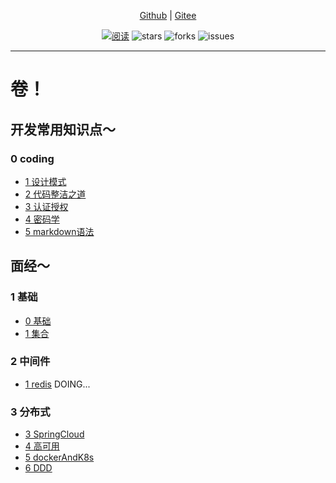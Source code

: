 <div align="center">
<!-- 
    <p>
        <a href="https://gitee.com/allrandom/Linzlb_Seehope" target="_blank">
            <img src="https://coli688-smart-home-pub-read.oss-cn-shenzhen.aliyuncs.com/icon/pid.png" width="" />
            <img src="./hanbing.png" style="margin: 0 auto; width: 850px;" /> 
        </a>
    </p>
-->
    <p>
        <a href="https://github.com/linzlb/Linzlb_Seehope.git" target="_blank">Github</a> |
        <a href="https://gitee.com/allrandom/Linzlb_Seehope.git" target="_blank">Gitee</a>
    </p>  
    <p>
        <a href="https://gitee.com/allrandom/Linzlb_Seehope.git">
        <img src="https://img.shields.io/badge/阅读-read-brightgreen.svg" alt="阅读" /></a>
        <img src="https://img.shields.io/github/stars/Snailclimb/JavaGuide" alt="stars" />
        <img src="https://img.shields.io/github/forks/Snailclimb/JavaGuide" alt="forks" />
        <img src="https://img.shields.io/github/issues/Snailclimb/JavaGuide" alt="issues" />
    </p>
</div>

---

# 卷！
## 开发常用知识点～
### 0 coding
* [1 设计模式](../docs/0/1设计模式.md)
* [2 代码整洁之道](../docs/0/2代码整洁之道.md)
* [3 认证授权](../docs/0/3认证授权.md)  
* [4 密码学](../docs/0/4密码学.md)  
* [5 markdown语法](../docs/readme.md)

## 面经～
### 1 基础
* [0 基础](../docs/1/0基础.md)
* [1 集合](../docs/1/1集合.md)

### 2 中间件
* [1 redis](../docs/2/1redis.md) DOING...

### 3 分布式

* [3 SpringCloud](../docs/3/3SpringCloud.md)
* [4 高可用](../docs/3/4高可用.md)
* [5 dockerAndK8s](../docs/3/5dockerAndK8s.md)
* [6 DDD](../docs/3/6DDD.md)